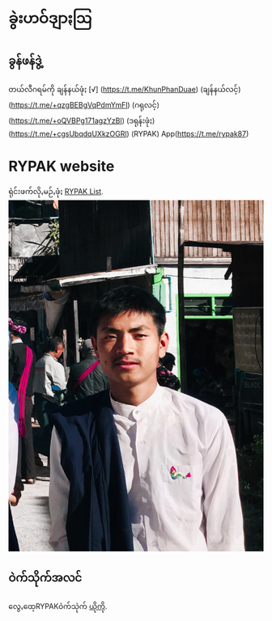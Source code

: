 # ခွဲးဟဝ်ဒျာႏဩ
## ခွန်ဖန်ဒွဲ့
တယ်လီဂရမ်ကို
ချန်နယ်ဖုံႏ [√]
(https://t.me/KhunPhanDuae) (ချန်နယ်လင့်)
(https://t.me/+qzgBEBgVqPdmYmFl) (ဂရုလင့်)
(https://t.me/+oQVBPg171agzYzBl) (ဒရုန်းဖုံႏ)
(https://t.me/+cgsUbqdqUXkzOGRl) (RYPAK)
App(https://t.me/rypak87)

# RYPAK website
ရုဲင်းဖက်လိုꩻမဉ်ꩻဖုံႏ [RYPAK List](https://khunphanduae.github.io/RYPAK/List_of_rypak_team_member).
![ခွန်ဖန်ဒွဲ့နမ်းပွုံႏ](KhunPhanDuae.jpg)

## ဝဲက်သိုက်အလင်

လွေꩻထေ့RYPAKဝဲက်သုဲက် [ယိုကို](https://khunphanduae.github.io/RYPAK/).
